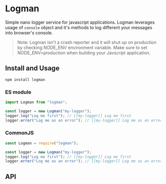 # Logman

Simple nano logger service for javascript applications. Logman leverages usage of `console` object and it's methods to log different your messages into browser's console.

> Note: Logman isn't a crash reporter and it will shut up on production by checking NODE_ENV environment variable. Make sure to set NODE_ENV=production when building your Javscript application.

## Install and Usage

`npm install logman`

### ES module

```javascript
import Logman from "logman";

const logger = new Logman("my-logger");
logger.log("Log me first"); // [[my-logger]] Log me first
logger.error("Log me as an error"); // [[my-logger]] Log me as an error
```

### CommonJS

```javascript
const Logman = require("logman");

const logger = new Logman("my-logger");
logger.log("Log me first"); // [[my-logger]] Log me first
logger.error("Log me as an error"); // [[my-logger]] Log me as an error
```

## API

<!-- Generated by documentation.js. Update this documentation by updating the source code. -->
